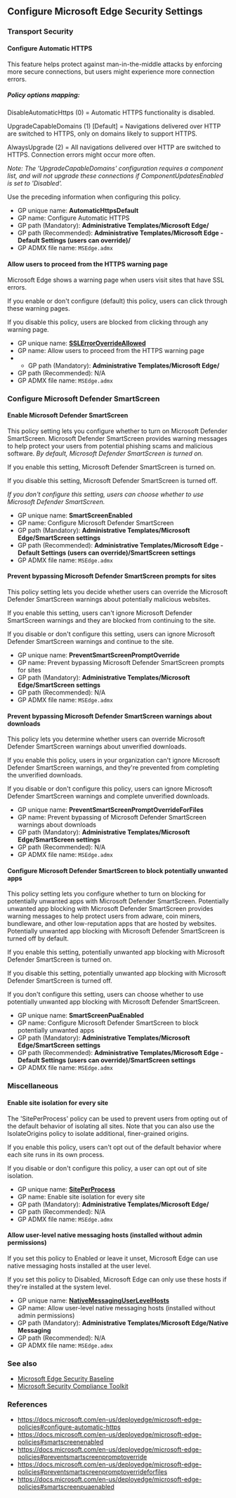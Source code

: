 ## Configure Microsoft Edge Security Settings

### Transport Security

#### Configure Automatic HTTPS

This feature helps protect against man-in-the-middle attacks by enforcing more secure connections, but users might experience more connection errors.

##### Policy options mapping:

DisableAutomaticHttps (0) = Automatic HTTPS functionality is disabled.

UpgradeCapableDomains (1) [Default] = Navigations delivered over HTTP are switched to HTTPS, only on domains likely to support HTTPS.

AlwaysUpgrade (2) = All navigations delivered over HTTP are switched to HTTPS. Connection errors might occur more often.

_Note: The 'UpgradeCapableDomains' configuration requires a component list, and will not upgrade these connections if ComponentUpdatesEnabled is set to 'Disabled'._

Use the preceding information when configuring this policy.

- GP unique name: **AutomaticHttpsDefault**
- GP name: Configure Automatic HTTPS
- GP path (Mandatory): **Administrative Templates/Microsoft Edge/**
- GP path (Recommended): **Administrative Templates/Microsoft Edge - Default Settings (users can override)/**
- GP ADMX file name: `MSEdge.admx`

#### Allow users to proceed from the HTTPS warning page

Microsoft Edge shows a warning page when users visit sites that have SSL errors.

If you enable or don't configure (default) this policy, users can click through these warning pages.

If you disable this policy, users are blocked from clicking through any warning page.

- GP unique name: **[SSLErrorOverrideAllowed](https://docs.microsoft.com/en-us/deployedge/microsoft-edge-policies#sslerroroverrideallowed)**
- GP name: Allow users to proceed from the HTTPS warning page
- - GP path (Mandatory): **Administrative Templates/Microsoft Edge/**
- GP path (Recommended): N/A
- GP ADMX file name: `MSEdge.admx`

### Configure Microsoft Defender SmartScreen

#### Enable Microsoft Defender SmartScreen

This policy setting lets you configure whether to turn on Microsoft Defender SmartScreen. Microsoft Defender SmartScreen provides warning messages to help protect your users from potential phishing scams and malicious software. _By default, Microsoft Defender SmartScreen is turned on._

If you enable this setting, Microsoft Defender SmartScreen is turned on.

If you disable this setting, Microsoft Defender SmartScreen is turned off.

_If you don't configure this setting, users can choose whether to use Microsoft Defender SmartScreen._

- GP unique name: **SmartScreenEnabled**
- GP name: Configure Microsoft Defender SmartScreen
- GP path (Mandatory): **Administrative Templates/Microsoft Edge/SmartScreen settings**
- GP path (Recommended): **Administrative Templates/Microsoft Edge - Default Settings (users can override)/SmartScreen settings**
- GP ADMX file name: `MSEdge.admx`

#### Prevent bypassing Microsoft Defender SmartScreen prompts for sites

This policy setting lets you decide whether users can override the Microsoft Defender SmartScreen warnings about potentially malicious websites.

If you enable this setting, users can't ignore Microsoft Defender SmartScreen warnings and they are blocked from continuing to the site.

If you disable or don't configure this setting, users can ignore Microsoft Defender SmartScreen warnings and continue to the site.

- GP unique name: **PreventSmartScreenPromptOverride**
- GP name: Prevent bypassing Microsoft Defender SmartScreen prompts for sites
- GP path (Mandatory): **Administrative Templates/Microsoft Edge/SmartScreen settings**
- GP path (Recommended): N/A
- GP ADMX file name: `MSEdge.admx`

#### Prevent bypassing Microsoft Defender SmartScreen warnings about downloads

This policy lets you determine whether users can override Microsoft Defender SmartScreen warnings about unverified downloads.

If you enable this policy, users in your organization can't ignore Microsoft Defender SmartScreen warnings, and they're prevented from completing the unverified downloads.

If you disable or don't configure this policy, users can ignore Microsoft Defender SmartScreen warnings and complete unverified downloads.

- GP unique name: **PreventSmartScreenPromptOverrideForFiles**
- GP name: Prevent bypassing of Microsoft Defender SmartScreen warnings about downloads
- GP path (Mandatory): **Administrative Templates/Microsoft Edge/SmartScreen settings**
- GP path (Recommended): N/A
- GP ADMX file name: `MSEdge.admx`

#### Configure Microsoft Defender SmartScreen to block potentially unwanted apps

This policy setting lets you configure whether to turn on blocking for potentially unwanted apps with Microsoft Defender SmartScreen. Potentially unwanted app blocking with Microsoft Defender SmartScreen provides warning messages to help protect users from adware, coin miners, bundleware, and other low-reputation apps that are hosted by websites. Potentially unwanted app blocking with Microsoft Defender SmartScreen is turned off by default.

If you enable this setting, potentially unwanted app blocking with Microsoft Defender SmartScreen is turned on.

If you disable this setting, potentially unwanted app blocking with Microsoft Defender SmartScreen is turned off.

If you don't configure this setting, users can choose whether to use potentially unwanted app blocking with Microsoft Defender SmartScreen.

- GP unique name: **SmartScreenPuaEnabled**
- GP name: Configure Microsoft Defender SmartScreen to block potentially unwanted apps
- GP path (Mandatory): **Administrative Templates/Microsoft Edge/SmartScreen settings**
- GP path (Recommended): **Administrative Templates/Microsoft Edge - Default Settings (users can override)/SmartScreen settings**
- GP ADMX file name: `MSEdge.admx`

### Miscellaneous

#### Enable site isolation for every site

The 'SitePerProcess' policy can be used to prevent users from opting out of the default behavior of isolating all sites. Note that you can also use the IsolateOrigins policy to isolate additional, finer-grained origins.

If you enable this policy, users can't opt out of the default behavior where each site runs in its own process.

If you disable or don't configure this policy, a user can opt out of site isolation.

- GP unique name: **[SitePerProcess](https://docs.microsoft.com/en-us/deployedge/microsoft-edge-policies#siteperprocess)**
- GP name: Enable site isolation for every site
- GP path (Mandatory): **Administrative Templates/Microsoft Edge/**
- GP path (Recommended): N/A
- GP ADMX file name: `MSEdge.admx`

#### Allow user-level native messaging hosts (installed without admin permissions)

If you set this policy to Enabled or leave it unset, Microsoft Edge can use native messaging hosts installed at the user level.

If you set this policy to Disabled, Microsoft Edge can only use these hosts if they're installed at the system level.

- GP unique name: **[NativeMessagingUserLevelHosts](https://docs.microsoft.com/en-us/deployedge/microsoft-edge-policies#nativemessaginguserlevelhosts)**
- GP name: Allow user-level native messaging hosts (installed without admin permissions)
- GP path (Mandatory): **Administrative Templates/Microsoft Edge/Native Messaging**
- GP path (Recommended): N/A
- GP ADMX file name: `MSEdge.admx`

### See also
- [Microsoft Edge Security Baseline](BASELINE.md)
- [Microsoft Security Compliance Toolkit](https://www.microsoft.com/en-us/download/details.aspx?id=55319)

### References
- https://docs.microsoft.com/en-us/deployedge/microsoft-edge-policies#configure-automatic-https
- https://docs.microsoft.com/en-us/deployedge/microsoft-edge-policies#smartscreenenabled
- https://docs.microsoft.com/en-us/deployedge/microsoft-edge-policies#preventsmartscreenpromptoverride
- https://docs.microsoft.com/en-us/deployedge/microsoft-edge-policies#preventsmartscreenpromptoverrideforfiles
- https://docs.microsoft.com/en-us/deployedge/microsoft-edge-policies#smartscreenpuaenabled
